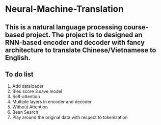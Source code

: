 # Neural-Machine-Translation
## This is a natural language processing course-based project. The project is to designed an RNN-based encoder and decoder with fancy architecture to translate Chinese/Vietnamese to English.



## To do list
1. Add dataloader
2. Bleu score
3.save model
4. Self-attention
5. Multiple layers in encoder and decoder
6. Without Attention
7. Bean Search
8. Play around the original data with respect to tokenization
